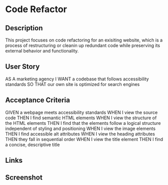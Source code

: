 # Code Refactor

## Description 
This project focuses on code refactoring for an exisiting website, which is a process of restructuring or cleanin up redundant code while preserving its external behavior and functionality. 

## User Story
AS A marketing agency
I WANT a codebase that follows accessibility standards SO THAT our own site is optimized for search engines

## Acceptance Criteria
GIVEN a webpage meets accessibility standards
WHEN I view the source code
THEN I find semantic HTML elements
WHEN I view the structure of the HTML elements
THEN I find that the elements follow a logical structure independent of styling and positioning
WHEN I view the image elements
THEN I find accessible alt attributes
WHEN I view the heading attributes
THEN they fall in sequential order
WHEN I view the title element
THEN I find a concise, descriptive title

## Links 


## Screenshot